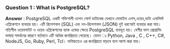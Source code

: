 ### Question 1 : What is PostgreSQL?

**Answer** : PostgreSQL একটি শক্তিশালী ওপেন সোর্স ডাটাবেজ যেখানে মোবাইল এপস,ওয়েব,ডাটা এনালিস্ট এপ্লিকেশনে ব্যবহার হয়। এটি রিলেশনাল (SQL) এবং নন-রিলেশনাল (JSON) দুই ধরণেরই ব্যবহার করা যায়। গতিশীল ওয়েবসাইট ও ওয়েব এপ্লিকেশনের ব্যাক এন্ডের ক্ষেত্রে PostgreSQL ব্যবহৃত হয়। বেশীর ভাগ প্রোগ্রামিং ভাষায় সমর্থনের কারণে বর্তমানে এটি অধিক জনপ্রিয়তা পেয়েছে। যেমন ঃ Python, Java , C , C++, C#, NodeJS, Go, Ruby, Perl, Tcl। ভবিষ্যতেও এর জনপ্রিয়তা বাড়বে বলে আশা করা যায়।
